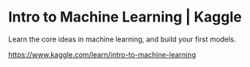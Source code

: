 # Intro to Machine Learning | Kaggle
Learn the core ideas in machine learning, and build your first models.

https://www.kaggle.com/learn/intro-to-machine-learning
